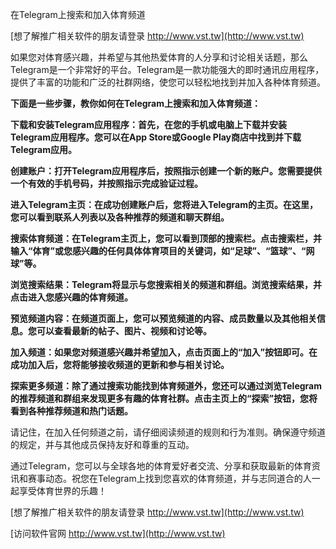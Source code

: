 在Telegram上搜索和加入体育频道

[想了解推广相关软件的朋友请登录 http://www.vst.tw](http://www.vst.tw)

如果您对体育感兴趣，并希望与其他热爱体育的人分享和讨论相关话题，那么Telegram是一个非常好的平台。Telegram是一款功能强大的即时通讯应用程序，提供了丰富的功能和广泛的社群网络，使您可以轻松地找到并加入各种体育频道。

**下面是一些步骤，教你如何在Telegram上搜索和加入体育频道：**

**下载和安装Telegram应用程序：首先，在您的手机或电脑上下载并安装Telegram应用程序。您可以在App Store或Google Play商店中找到并下载Telegram应用。**

**创建账户：打开Telegram应用程序后，按照指示创建一个新的账户。您需要提供一个有效的手机号码，并按照指示完成验证过程。**

**进入Telegram主页：在成功创建账户后，您将进入Telegram的主页。在这里，您可以看到联系人列表以及各种推荐的频道和聊天群组。**

**搜索体育频道：在Telegram主页上，您可以看到顶部的搜索栏。点击搜索栏，并输入“体育”或您感兴趣的任何具体体育项目的关键词，如“足球”、“篮球”、“网球”等。**

**浏览搜索结果：Telegram将显示与您搜索相关的频道和群组。浏览搜索结果，并点击进入您感兴趣的体育频道。**

**预览频道内容：在频道页面上，您可以预览频道的内容、成员数量以及其他相关信息。您可以查看最新的帖子、图片、视频和讨论等。**

**加入频道：如果您对频道感兴趣并希望加入，点击页面上的“加入”按钮即可。在成功加入后，您将能够接收频道的更新和参与相关讨论。**

**探索更多频道：除了通过搜索功能找到体育频道外，您还可以通过浏览Telegram的推荐频道和群组来发现更多有趣的体育社群。点击主页上的“探索”按钮，您将看到各种推荐频道和热门话题。**

请记住，在加入任何频道之前，请仔细阅读频道的规则和行为准则。确保遵守频道的规定，并与其他成员保持友好和尊重的互动。

通过Telegram，您可以与全球各地的体育爱好者交流、分享和获取最新的体育资讯和赛事动态。祝您在Telegram上找到您喜欢的体育频道，并与志同道合的人一起享受体育世界的乐趣！

[想了解推广相关软件的朋友请登录 http://www.vst.tw](http://www.vst.tw)


[访问软件官网 http://www.vst.tw](http://www.vst.tw)
